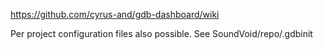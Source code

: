 
https://github.com/cyrus-and/gdb-dashboard/wiki

Per project configuration files also possible. See SoundVoid/repo/.gdbinit
